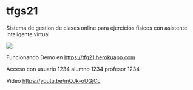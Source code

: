 # tfgs21
Sistema de gestion de clases online para ejercicios fisicos con asistente inteligente virtual


<img src='https://github.com/tensorflow/tfjs-models/blob/master/posenet/demos/camera.gif'>

Funcionando Demo en https://tfg21.herokuapp.com

Acceso con usuario  1234
           alumno   1234
           profesor 1234

Video https://youtu.be/mQJk-oUGjCc
